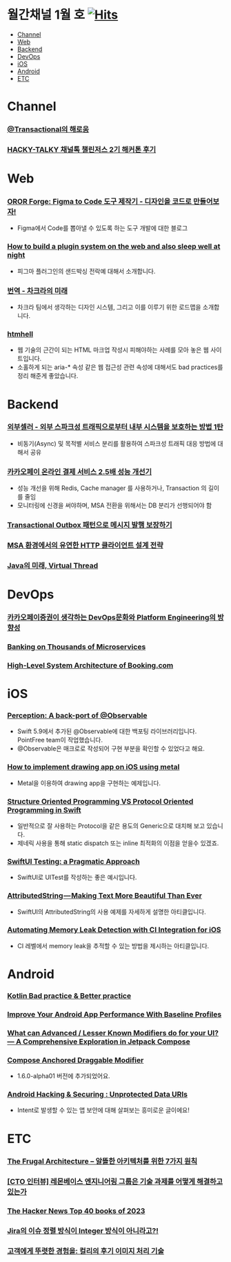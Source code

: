 # 월간채널 1월 호 [![Hits](https://hits.seeyoufarm.com/api/count/incr/badge.svg?url=https%3A%2F%2Fgithub.com%2Fchannel-io%2Fmonthly-channel%2Fblob%2Fmain%2Fissues%2F2024-01.md&count_bg=%2379C83D&title_bg=%23555555&icon=&icon_color=%23E7E7E7&title=hits&edge_flat=false)](https://hits.seeyoufarm.com)

- [Channel](#channel)
- [Web](#web)
- [Backend](#backend)
- [DevOps](#devops)
- [iOS](#ios)
- [Android](#android)
- [ETC](#etc)

# Channel
### [@Transactional의 해로움](https://channel.io/ko/blog/bad-transactional)
### [HACKY-TALKY 채널톡 챌린저스 2기 해커톤 후기](https://channel.io/ko/blog/tech-hackytalky2)

# Web
### [OROR Forge: Figma to Code 도구 제작기 - 디자인을 코드로 만들어보자!](https://tech.kakao.com/2024/01/09/ororforge-1/)
- Figma에서 Code를 뽑아낼 수 있도록 하는 도구 개발에 대한 블로그

### [How to build a plugin system on the web and also sleep well at night](https://www.figma.com/blog/how-we-built-the-figma-plugin-system/)
- 피그마 플러그인의 샌드박싱 전락예 대해서 소개합니다.

### [번역 - 차크라의 미래](https://velog.io/@ojj1123/the-future-of-chakra-ui)
- 차크라 팀에서 생각하는 디자인 시스템, 그리고 이를 이루기 위한 로드맵을 소개합니다.

### [htmhell](https://www.htmhell.dev/)
- 웹 기술의 근간이 되는 HTML 마크업 작성시 피해야하는 사례를 모아 놓은 웹 사이트입니다.
- 소홀하게 되는 aria-* 속성 같은 웹 접근성 관련 속성에 대해서도 bad practices를 정리 해준게 좋았습니다.

# Backend
### [외부셀러 - 외부 스파크성 트래픽으로부터 내부 시스템을 보호하는 방법 1탄](https://oliveyoung.tech/blog/2023-12-15/seller-service-1/)
- 비동기(Async) 및 목적별 서비스 분리를 활용하여 스파크성 트래픽 대응 방법에 대해서 공유
### [카카오페이 온라인 결제 서비스 2.5배 성능 개선기](https://tech.kakaopay.com/post/improve-service-performance/)
- 성능 개선을 위해 Redis, Cache manager 를 사용하거나, Transaction 의 길이를 줄임
- 모니터링에 신경을 써야하며, MSA 전환을 위해서는 DB 분리가 선행되어야 함
### [Transactional Outbox 패턴으로 메시지 발행 보장하기](https://ridicorp.com/story/transactional-outbox-pattern-ridi)
### [MSA 환경에서의 유연한 HTTP 클라이언트 설계 전략](https://tech.kakaopay.com/post/make-http-client-design-flexible/)
### [Java의 미래, Virtual Thread](https://techblog.woowahan.com/15398/)

# DevOps
### [카카오페이증권이 생각하는 DevOps문화와 Platform Engineering의 방향성](https://tech.kakaopay.com/post/kakaopaysec-devops-platform/)
### [Banking on Thousands of Microservices](https://www.infoq.com/presentations/banking-thousands-microservices-2023)
### [High-Level System Architecture of Booking.com](https://medium.com/@sahintalha1/high-level-system-architecture-of-booking-com-06c199003d94)

# iOS
### [Perception: A back-port of @Observable](https://www.pointfree.co/blog/posts/129-perception-a-back-port-of-observable)
- Swift 5.9에서 추가된 @Observable에 대한 백포팅 라이브러리입니다. PointFree team이 작업했습니다.
- @Observable은 매크로로 작성되어 구현 부분을 확인할 수 있었다고 해요.
### [How to implement drawing app on iOS using metal](https://blog.bogdan-redkin.com/how-to-implement-drawing-app-on-ios-using-metal-27f07723bd32)
- Metal을 이용하여 drawing app을 구현하는 예제입니다.
### [Structure Oriented Programming VS Protocol Oriented Programming in Swift](https://itnext.io/structure-oriented-programming-vs-protocol-oriented-programming-in-swift-023970d80c75)
- 일반적으로 잘 사용하는 Protocol을 같은 용도의 Generic으로 대치해 보고 있습니다.
- 제네릭 사용을 통해 static dispatch 또는 inline 최적화의 이점을 얻을수 있겠죠.
### [SwiftUI Testing: a Pragmatic Approach](https://betterprogramming.pub/swiftui-testing-a-pragmatic-approach-aeb832107fe7)
- SwiftUI로 UITest를 작성하는 좋은 예시입니다.
### [AttributedString — Making Text More Beautiful Than Ever](https://fatbobman.medium.com/attributedstring-making-text-more-beautiful-than-ever-98deb093f617)
- SwiftUI의 AttributedString의 사용 예제를 자세하게 설명한 아티클입니다.
### [Automating Memory Leak Detection with CI Integration for iOS](https://medium.com/gitconnected/automating-memory-leak-detection-with-ci-integration-for-ios-380f08a55f0b)
- CI 레벨에서 memory leak을 추적할 수 있는 방법을 제시하는 아티클입니다.

# Android
### [Kotlin Bad practice & Better practice](https://proandroiddev.com/kotlin-unknotting-from-realizing-anti-patterns-to-becoming-a-better-developer-c1dfa6c3bab6)

### [Improve Your Android App Performance With Baseline Profiles](https://proandroiddev.com/improve-your-android-app-performance-with-baseline-profiles-297f388082e6)

### [What can Advanced / Lesser Known Modifiers do for your UI? — A Comprehensive Exploration in Jetpack Compose](https://proandroiddev.com/what-can-advanced-lesser-known-modifiers-do-for-your-ui-9c76855bced6)

### [Compose Anchored Draggable Modifier](https://fvilarino.medium.com/exploring-jetpack-compose-anchored-draggable-modifier-5fdb21a0c64c)
- 1.6.0-alpha01 버전에 추가되었어요.

### [Android Hacking & Securing : Unprotected Data URIs](https://danielllewellyn.medium.com/android-hacking-securing-insecure-shop-unprotected-data-uris-a177d9750d64)

- Intent로 발생할 수 있는 앱 보안에 대해 살펴보는 흥미로운 글이에요!



# ETC
### [The Frugal Architecture – 알뜰한 아키텍처를 위한 7가지 원칙](https://channy.creation.net/blog/1828)
### [[CTO 인터뷰] 레몬베이스 엔지니어링 그룹은 기술 과제를 어떻게 해결하고 있는가](https://blog.lemonbase.team/cto-%EC%9D%B8%ED%84%B0%EB%B7%B0-%EB%A0%88%EB%AA%AC%EB%B2%A0%EC%9D%B4%EC%8A%A4-%EC%97%94%EC%A7%80%EB%8B%88%EC%96%B4%EB%A7%81-%EA%B7%B8%EB%A3%B9%EC%9D%80-%EA%B8%B0%EC%88%A0-%EA%B3%BC%EC%A0%9C%EB%A5%BC-%EC%96%B4%EB%96%BB%EA%B2%8C-%ED%95%B4%EA%B2%B0%ED%95%98%EA%B3%A0-%EC%9E%88%EB%8A%94%EA%B0%80-a2f7a070199b)
### [The Hacker News Top 40 books of 2023](https://hnreads.com/post/top40_2023/)
### [Jira의 이슈 정렬 방식이 Integer 방식이 아니라고?!](https://techblog.lycorp.co.jp/ko/about-atlassian-jira-ranking-algorithm-lexorank)
### [고객에게 뚜렷한 경험을: 컬리의 후기 이미지 처리 기술](https://helloworld.kurly.com/blog/kurly_review_image_detection/)
